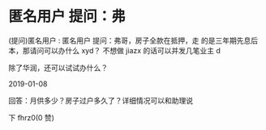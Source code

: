 # 匿名用户 提问：弗

(提问)匿名用户 : 匿名用户 提问：弗哥，房子全款在抵押，走 的是三年期先息后本，那请问可以办什么 xyd？ 不想做 jiazx 的话可以并发几笔业主 d

除了华润，还可以试试办什么？

2019-01-08

回答：月供多少？房子过户多久了？详细情况可以和助理说

下 fhrz0(0 赞)